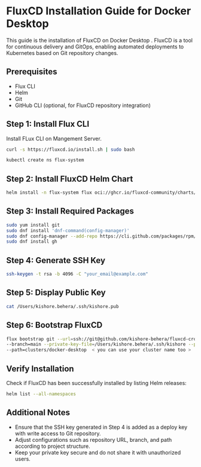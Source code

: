 # FluxCD Installation Guide for Docker Desktop

This guide is the installation of FluxCD on Docker Desktop . FluxCD is a tool for continuous delivery and GitOps, enabling automated deployments to Kubernetes based on Git repository changes.

## Prerequisites

- Flux CLI
- Helm
- Git
- GitHub CLI (optional, for FluxCD repository integration)



## Step 1: Install Flux CLI

Install FLux CLI on Mangement Server.

```sh
curl -s https://fluxcd.io/install.sh | sudo bash
```

```sh
kubectl create ns flux-system
```


## Step 2: Install FluxCD Helm Chart

```sh
helm install -n flux-system flux oci://ghcr.io/fluxcd-community/charts/flux2
```

## Step 3: Install Required Packages

```sh
sudo yum install git
sudo dnf install 'dnf-command(config-manager)'
sudo dnf config-manager --add-repo https://cli.github.com/packages/rpm/gh-cli.repo
sudo dnf install gh
```

## Step 4: Generate SSH Key

```sh
ssh-keygen -t rsa -b 4096 -C "your_email@example.com"
```

## Step 5: Display Public Key

```sh
cat /Users/kishore.behera/.ssh/kishore.pub
```

## Step 6: Bootstrap FluxCD

```sh
flux bootstrap git --url=ssh://git@github.com/kishore-behera/fluxcd-crossplane-idp \
--branch=main --private-key-file=/Users/kishore.behera/.ssh/kishore --password=<SSH-PRIVATE-KEY-PASSWORD> \
--path=clusters/docker-desktop  < you can use your cluster name too >
```

## Verify Installation

Check if FluxCD has been successfully installed by listing Helm releases:

```sh
helm list --all-namespaces
```

## Additional Notes

- Ensure that the SSH key generated in Step 4 is added as a deploy key with write access to Git repository.
- Adjust configurations such as repository URL, branch, and path according to project structure.
- Keep your private key secure and do not share it with unauthorized users.